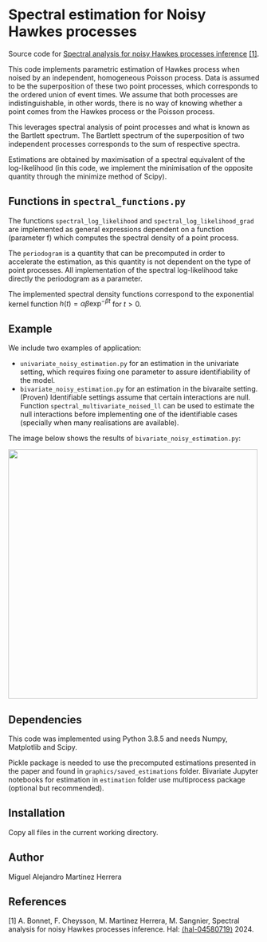 # Spectral estimation for Noisy Hawkes processes

Source code for [Spectral analysis for noisy Hawkes processes inference](https://hal.science/hal-04580719) [[1]](#1). 

This code implements parametric estimation of Hawkes process when noised by an independent, homogeneous Poisson process.
Data is assumed to be the superposition of these two point processes, which corresponds to the ordered union of event times. We assume that both processes are indistinguishable, in other words, there is no way of knowing whether a point comes from the Hawkes process or the Poisson process.

This leverages spectral analysis of point processes and what is known as the Bartlett spectrum. The Bartlett spectrum of the superposition of two independent processes corresponds to the sum of respective spectra.

Estimations are obtained by maximisation of a spectral equivalent of the log-likelihood (in this code, we implement the minimisation of the opposite quantity through the minimize method of Scipy).

## Functions in ```spectral_functions.py```
The functions ```spectral_log_likelihood``` and ```spectral_log_likelihood_grad``` are implemented as general expressions dependent on a function (parameter f) which computes the spectral density of a point process. 

The ```periodogram``` is a quantity that can be precomputed in order to accelerate the estimation, as this quantity is not dependent on the type of point processes. All implementation of the spectral log-likelihood take directly the periodogram as a parameter.

The implemented spectral density functions correspond to the exponential kernel function $h(t) = \alpha \beta \exp^{-\beta t}$ for $t>0$.

## Example

We include two examples of application:
* ```univariate_noisy_estimation.py``` for an estimation in the univariate setting, which requires fixing one parameter to assure identifiability of the model.
* ```bivariate_noisy_estimation.py``` for an estimation in the bivaraite setting. (Proven) Identifiable settings assume that certain interactions are null. Function
```spectral_multivariate_noised_ll``` can be used to estimate the null interactions before implementing one of the identifiable cases (specially when many realisations are available).

The image below shows the results of ```bivariate_noisy_estimation.py```:

<img src="./examples/example_bivariate.png" width="500">


## Dependencies

This code was implemented using Python 3.8.5 and needs Numpy, Matplotlib and Scipy.

Pickle package is needed to use the precomputed estimations presented in the paper and found in ```graphics/saved_estimations``` folder.
Bivariate Jupyter notebooks for estimation in ```estimation``` folder use multiprocess package (optional but recommended).

## Installation

Copy all files in the current working directory.

## Author

Miguel Alejandro Martinez Herrera

## References

<a id="1">[1]</a>
A. Bonnet, F. Cheysson, M. Martinez Herrera, M. Sangnier, Spectral analysis for noisy Hawkes processes inference. Hal: [⟨hal-04580719⟩](https://hal.science/hal-04580719) 2024.
